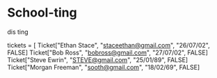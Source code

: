 # School-ting
dis ting


tickets = [
    Ticket["Ethan Stace", "staceethan@gmail.com", "26/07/02", FALSE]
    Ticket["Bob Ross", "bobross@gmail.com", "27/07/02", FALSE]
    Ticket["Steve Ewrin", "STEVE@gmail.com", "25/01/89", FALSE]
    Ticket["Morgan Freeman", "sooth@gmail.com", "18/02/69", FALSE]
